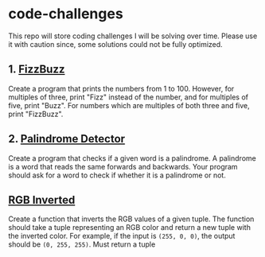 # code-challenges

This repo will store coding challenges I will be solving over time. Please use it with caution since, some solutions could not be fully optimized. 

## 1. [FizzBuzz](code/fizzbuzz.py)
Create a program that prints the numbers from 1 to 100. However, for multiples of three, print "Fizz" instead of the number, and for multiples of five, print "Buzz". For numbers which are multiples of both three and five, print "FizzBuzz".

## 2. [Palindrome Detector](code/palindrome.py)
Create a program that checks if a given word is a palindrome. A palindrome is a word that reads the same forwards and backwards. Your program should ask for a word to check if whether it is a palindrome or not.

## [RGB Inverted](code/rgb_inverted.py)
Create a function that inverts the RGB values of a given tuple. The function should take a tuple representing an RGB color and return a new tuple with the inverted color. For example, if the input is `(255, 0, 0)`, the output should be `(0, 255, 255)`. Must return a tuple
